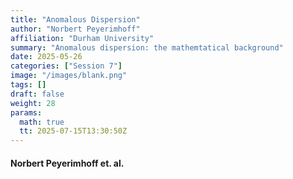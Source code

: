 ```yaml
---
title: "Anomalous Dispersion"
author: "Norbert Peyerimhoff"
affiliation: "Durham University"
summary: "Anomalous dispersion: the mathemtatical background"
date: 2025-05-26
categories: ["Session 7"]
image: "/images/blank.png"
tags: []
draft: false
weight: 28
params:
  math: true
  tt: 2025-07-15T13:30:50Z
---
```


#### Norbert Peyerimhoff et. al.
